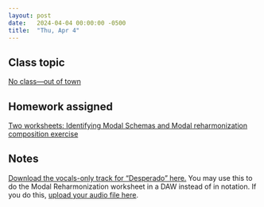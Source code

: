```yaml
---
layout: post
date:   2024-04-04 00:00:00 -0500
title:  "Thu, Apr 4"
---
```


## Class topic

[No class—out of town](https://viva.pressbooks.pub/openmusictheory/chapter/modal-schemas/)

## Homework assigned

[Two worksheets: Identifying Modal Schemas and Modal reharmonization composition exercise](https://viva.pressbooks.pub/openmusictheory/chapter/modal-schemas/#assignments)

## Notes

[Download the vocals-only track for “Desperado” here.](https://gmuedu-my.sharepoint.com/:u:/g/personal/mlavengo_gmu_edu/EUN1WhxmbVlCqc-EMQmdoUABt247K_TWBsJ_jFFuaOJhHg?e=70T9IY) You may use this to do the Modal Reharmonization worksheet in a DAW instead of in notation. If you do this, [upload your audio file here](https://gmuedu-my.sharepoint.com/:f:/g/personal/mlavengo_gmu_edu/EjtuCHkVt-5Eq1xx1VdLxCoBUJm0TTi4m8UCqNa1QpQQMw).